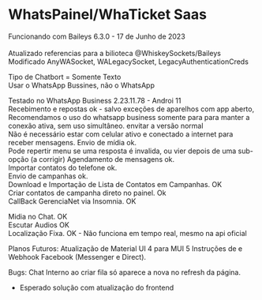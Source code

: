 # WhatsPainel/WhaTicket Saas</br>
Funcionando com Baileys 6.3.0 - 17 de Junho de 2023 </br>
</br> Atualizado referencias para a bilioteca @WhiskeySockets/Baileys</br>
Modificado AnyWASocket, WALegacySocket, LegacyAuthenticationCreds</br>

Tipo de Chatbort = Somente Texto <br>
Usar o WhatsApp Bussines, não o WhatsApp <br>

Testado no WhatsApp Business 2.23.11.78 - Androi 11</br>
Recebimento e repostas ok - salvo exceções de aparelhos com app aberto, 
</br>Recomendamos o uso do whatsapp business somente para para manter a conexão ativa, sem uso simultâneo. envitar a versão normal
</br> Não é necessário estar com celular ativo e conectado a internet para receber mensagens.
Envio de mídia ok.</br>
Pode repertir menu se uma resposta é invalida, ou vier depois de uma sub-opção (a corrigir)
Agendamento de mensagens ok.</br>
Importar contatos do telefone ok. </br>
Envio de campanhas ok. </br>
Download e Importação de Lista de Contatos em Campanhas. OK </br>
Criar contatos de campanha direto no painel. Ok </br>
CallBack GerenciaNet via Insomnia. OK

Midia no Chat. OK</br>
Escutar Audios OK </br>
Localização Fixa. OK - Não funciona em tempo real, mesmo na api oficial</br>

Planos Futuros:
Atualização de Material UI 4 para MUI 5
Instruções de  e Webhook Facebook (Messenger e Direct).

Bugs:
Chat Interno ao criar fila só aparece a nova no refresh da página.
- Esperado solução com atualização do frontend
